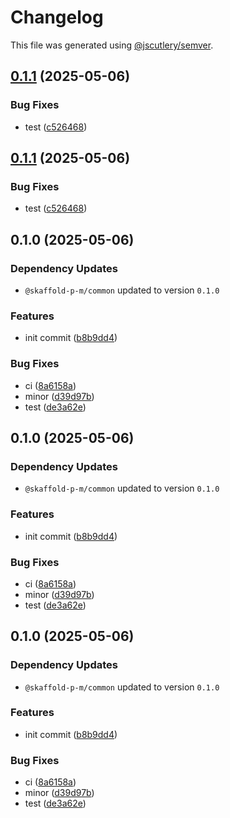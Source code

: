 # Changelog

This file was generated using [@jscutlery/semver](https://github.com/jscutlery/semver).

## [0.1.1](https://github.com/DOstapovets/mono-skaffold-nx/compare/server-0.1.0...server-0.1.1) (2025-05-06)


### Bug Fixes

* test ([c526468](https://github.com/DOstapovets/mono-skaffold-nx/commit/c5264685c3df2a57ec515af70d2f9cdbc81f72ef))

## [0.1.1](https://github.com/DOstapovets/mono-skaffold-nx/compare/server-0.1.0...server-0.1.1) (2025-05-06)


### Bug Fixes

* test ([c526468](https://github.com/DOstapovets/mono-skaffold-nx/commit/c5264685c3df2a57ec515af70d2f9cdbc81f72ef))

## 0.1.0 (2025-05-06)

### Dependency Updates

* `@skaffold-p-m/common` updated to version `0.1.0`

### Features

* init commit ([b8b9dd4](https://github.com/DOstapovets/mono-skaffold-nx/commit/b8b9dd429b10ca1c22560e8ac2b9172349c6a718))


### Bug Fixes

* ci ([8a6158a](https://github.com/DOstapovets/mono-skaffold-nx/commit/8a6158a2bfaf8ab48c5c0f89fe2eefde71fb4b97))
* minor ([d39d97b](https://github.com/DOstapovets/mono-skaffold-nx/commit/d39d97b948b1c9a53eb910a3ed61c7d36ba59a81))
* test ([de3a62e](https://github.com/DOstapovets/mono-skaffold-nx/commit/de3a62e3489215523ce40b26c9c0aae813de963b))

## 0.1.0 (2025-05-06)

### Dependency Updates

* `@skaffold-p-m/common` updated to version `0.1.0`

### Features

* init commit ([b8b9dd4](https://github.com/DOstapovets/mono-skaffold-nx/commit/b8b9dd429b10ca1c22560e8ac2b9172349c6a718))


### Bug Fixes

* ci ([8a6158a](https://github.com/DOstapovets/mono-skaffold-nx/commit/8a6158a2bfaf8ab48c5c0f89fe2eefde71fb4b97))
* minor ([d39d97b](https://github.com/DOstapovets/mono-skaffold-nx/commit/d39d97b948b1c9a53eb910a3ed61c7d36ba59a81))
* test ([de3a62e](https://github.com/DOstapovets/mono-skaffold-nx/commit/de3a62e3489215523ce40b26c9c0aae813de963b))

## 0.1.0 (2025-05-06)

### Dependency Updates

* `@skaffold-p-m/common` updated to version `0.1.0`

### Features

* init commit ([b8b9dd4](https://github.com/DOstapovets/mono-skaffold-nx/commit/b8b9dd429b10ca1c22560e8ac2b9172349c6a718))


### Bug Fixes

* ci ([8a6158a](https://github.com/DOstapovets/mono-skaffold-nx/commit/8a6158a2bfaf8ab48c5c0f89fe2eefde71fb4b97))
* minor ([d39d97b](https://github.com/DOstapovets/mono-skaffold-nx/commit/d39d97b948b1c9a53eb910a3ed61c7d36ba59a81))
* test ([de3a62e](https://github.com/DOstapovets/mono-skaffold-nx/commit/de3a62e3489215523ce40b26c9c0aae813de963b))
